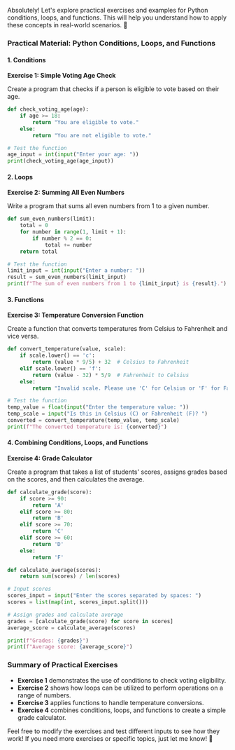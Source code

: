 Absolutely! Let's explore practical exercises and examples for Python conditions, loops, and functions. This will help you understand how to apply these concepts in real-world scenarios. 🚀

### Practical Material: Python Conditions, Loops, and Functions

#### 1. Conditions

**Exercise 1: Simple Voting Age Check**

Create a program that checks if a person is eligible to vote based on their age.

```python
def check_voting_age(age):
    if age >= 18:
        return "You are eligible to vote."
    else:
        return "You are not eligible to vote."

# Test the function
age_input = int(input("Enter your age: "))
print(check_voting_age(age_input))
```

#### 2. Loops

**Exercise 2: Summing All Even Numbers**

Write a program that sums all even numbers from 1 to a given number.

```python
def sum_even_numbers(limit):
    total = 0
    for number in range(1, limit + 1):
        if number % 2 == 0:
            total += number
    return total

# Test the function
limit_input = int(input("Enter a number: "))
result = sum_even_numbers(limit_input)
print(f"The sum of even numbers from 1 to {limit_input} is {result}.")
```

#### 3. Functions

**Exercise 3: Temperature Conversion Function**

Create a function that converts temperatures from Celsius to Fahrenheit and vice versa.

```python
def convert_temperature(value, scale):
    if scale.lower() == 'c':
        return (value * 9/5) + 32  # Celsius to Fahrenheit
    elif scale.lower() == 'f':
        return (value - 32) * 5/9  # Fahrenheit to Celsius
    else:
        return "Invalid scale. Please use 'C' for Celsius or 'F' for Fahrenheit."

# Test the function
temp_value = float(input("Enter the temperature value: "))
temp_scale = input("Is this in Celsius (C) or Fahrenheit (F)? ")
converted = convert_temperature(temp_value, temp_scale)
print(f"The converted temperature is: {converted}")
```

#### 4. Combining Conditions, Loops, and Functions

**Exercise 4: Grade Calculator**

Create a program that takes a list of students' scores, assigns grades based on the scores, and then calculates the average.

```python
def calculate_grade(score):
    if score >= 90:
        return 'A'
    elif score >= 80:
        return 'B'
    elif score >= 70:
        return 'C'
    elif score >= 60:
        return 'D'
    else:
        return 'F'

def calculate_average(scores):
    return sum(scores) / len(scores)

# Input scores
scores_input = input("Enter the scores separated by spaces: ")
scores = list(map(int, scores_input.split()))

# Assign grades and calculate average
grades = [calculate_grade(score) for score in scores]
average_score = calculate_average(scores)

print(f"Grades: {grades}")
print(f"Average score: {average_score}")
```

### Summary of Practical Exercises

- **Exercise 1** demonstrates the use of conditions to check voting eligibility.
- **Exercise 2** shows how loops can be utilized to perform operations on a range of numbers.
- **Exercise 3** applies functions to handle temperature conversions.
- **Exercise 4** combines conditions, loops, and functions to create a simple grade calculator.

Feel free to modify the exercises and test different inputs to see how they work! If you need more exercises or specific topics, just let me know! 🌟
